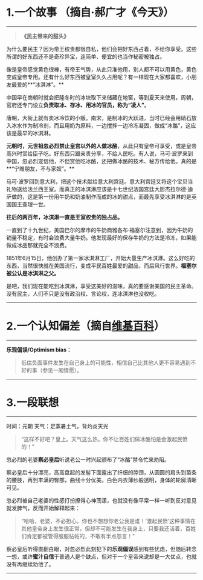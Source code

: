 # 1.一个故事 （摘自·郝广才《今天》）
----------

> **《民主带来的甜头》**

 为什么要民主？因为帝王权贵都很自私，他们会把好东西占着，不给你享受。这些所谓的好东西还不是奇珍异宝，连简单、便宜的也当作秘密被独占。
 
 像是皇帝感觉黄色很棒，有帝王气势，从此只准他用，别人都不可以用黄色，黄色变成皇帝专用。还有什么好东西被皇室久久占用呢？有一样现在大家都喜欢，小朋友最爱的**“冰淇淋”。**
 
 中国早在商朝时就会把隆冬时的冰块取下来储藏在地窖，等到夏天来使用。周朝，官府还专门设立**负责取冰、存冰、用冰的官员，称为“凌人”**。
 
 唐朝，大街上就有卖冰冷饮的小贩。南宋，是制冰的大跃进，当时已经会用硝石放入冰水作为制冷剂，而且用奶为原料，一边搅拌一边冷冻凝固，做成“冰酪”，这应该是最早的冰淇淋。
 
 **元朝时，元世祖忽必烈禁止皇宫以外的人做冰酪**，从此只有皇帝可享受，或是皇帝高兴时赏给臣子吃。好东西只跟亲贵分享，不给人民吃。有人说，马可·波罗来到中国，忽必烈宠信他，不但赏他吃冰酪，还把做冰酪的技术、秘方传给他。真的是**“宁赠朋友，不与家奴”。**
 
 马可·波罗回到意大利，把这个技术献给意大利宫廷。意大利宫廷又将这个宝贝当礼物送给法兰西王室。而真正的冰淇淋应该是十七世纪法国宫廷大厨杰拉尔德·迪萨做的，这是第一份用牛奶和奶油制作而成的冰的甜点，而最先享受冰淇淋的是英国国王查理一世。
 
 **往后的两百年，冰淇淋一直是王室权贵的独占品。**
 
 一直到了十九世纪，美国巴尔的摩市的牛奶商雅各布·福塞尔注意到，因为牛奶的销量不稳定，有时会浪费大量牛奶。他发现最好的保存牛奶的方法是冷冻，如果能做成冰品那就完全不浪费。 
 
 1851年6月15日，他创办了第一家冰淇淋工厂，开始大量生产冰淇淋。这么好吃的东西，当然很快就在美国流行，变成平民百姓最爱的甜品，而后风行世界。**福塞尔被公认是冰淇淋之父。**
 
 是吧，我们现在能吃到冰淇淋，享受这美好的滋味，真的要感谢美国的民主革命。没有民主，人们不只是没有政治权、言论权，连冰淇淋也没权吃。

----------
# 2.一个认知偏差（摘自[维基百科](https://zh.wikipedia.org/wiki/%E8%AA%8D%E7%9F%A5%E5%81%8F%E8%AA%A4%E5%88%97%E8%A1%A8#.E6.88.90.E5.9B.A0.E7.90.86.E8.AB.96)）
----------

**乐观偏误/Optimism bias：**

> 低估负面事件发生在自己身上的可能性，相信自己比其他人更不容易遇到不好的事（参见一厢情愿）。


----------
# 3.一段联想
----------

时间：元朝
天气：足蒸暑土气，背灼炎天光

> “这样不好吧？皇上。天气这么热，你不让百姓们做冰酪怕是会激起民愤的！”

忽必烈的老婆**察必皇后**听说老公一时兴起颁布了“冰酪”禁令忙来劝阻。

察必皇后十分漂亮，高高盘起的发髻下面露出了纤细的脖颈，从圆圆的肩头到苗条的腰肢，再到丰满的臀部，曲线十分优美。白色内衣薄纱般透明，身体的轮廓清晰可见。

忽必烈被自己老婆的性感打扮撩得心神荡漾，也就没有像平常一样一听到反对意见就发脾气，反而开始解释起来：

> “哈哈，老婆，不必担心，你也不想想你老公我是谁！‘激起民愤’这种事情在其他皇帝身上发生很正常，但却不可能发生在我身上，只要我还活着，百姓们肯定都被管得服服帖帖的，不敢有半点怨言！”

察必皇后听得直翻白眼，对忽必烈此刻犯下的**乐观偏误**感到有些忧虑，但随后转念一想，或许**蜜汁自信**于普通人是个缺点，但对于一个皇帝来说却是一大优点，也就没有再继续劝他了。


----------
